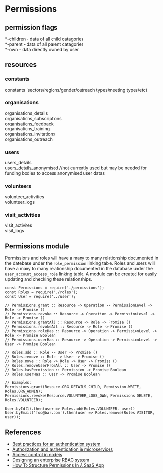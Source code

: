 # Permissions

## permission flags
*-children - data of all child catagories  
*-parent - data of all parent catagories  
*-own - data directly owned by user  

## resources

### constants
constants (sectors/regions/gender/outreach types/meeting types/etc)

### organisations
organisations_details  
organisations_subscriptions  
organisations_feedback  
organisations_training  
organisations_invitations  
organisations_outreach  

### users
users_details  
users_details_anonymised //not currently used but may be needed for funding bodies to access anonymised user datas  

### volunteers
volunteer_activities  
volunteer_logs  

### visit_activities
visit_activites  
visit_logs  

## Permissions module
Permissions and roles will have a many to many relationship documented in the datebase under the `role_permission` linking table.
Roles and users will have a many to many relationship documented in the database under the `user_account_access_role` linking table.
A module can be created for easily updating and checking these relationships.

```
const Permissions = require('./permissions');
const Roles = require('./roles');
const User = require('../user');

// Permissions.grant :: Resource -> Operation -> PermissionLevel -> Role -> Promise ()
// Permissions.revoke :: Resource -> Operation -> PermissionLevel -> Role -> Promise ()
// Permissions.grantAll :: Resource -> Role -> Promise ()
// Permissions.revokeAll :: Resource -> Role -> Promise ()
// Permissions.roleHas :: Resource -> Operation -> PermissionLevel -> Role -> Promise Boolean
// Permissions.userHas :: Resource -> Operation -> PermissionLevel -> User -> Promise Boolean

// Roles.add :: Role -> User -> Promise ()
// Roles.remove :: Role -> User -> Promise ()
// Roles.move :: Role -> Role -> User -> Promise ()
// Roles.removeUserFromAll :: User -> Promise ()
// Roles.hasPermission :: Permission -> Promise Boolean
// Roles.userHas :: User -> Promise Boolean

// Examples:
Permissions.grant(Resouce.ORG_DETAILS_CHILD, Permission.WRITE, Roles.ORG_ADMIN);
Permissions.revoke(Resource.VOLUNTEER_LOGS_OWN, Permissions.DELETE, Roles.VOLUNTEER);

User.byId(1).then(user => Roles.add(Roles.VOLUNTEER, user));
User.byEmail('foo@bar.com').then(user => Roles.remove(Roles.VISITOR, user));

```

## References

- [Best practices for an authentication system](https://cybersecurity.ieee.org/blog/2016/06/02/design-best-practices-for-an-authentication-system/)
- [Authorization and authentication in microservices](https://initiate.andela.com/how-we-solved-authentication-and-authorization-in-our-microservice-architecture-994539d1b6e6)
- [Access control in nodejs](https://blog.nodeswat.com/implement-access-control-in-node-js-8567e7b484d1)
- [Designing an enterprise RBAC system](https://hackernoon.com/designing-an-enterprise-role-based-access-control-rbac-system-96e645c659b7)
- [How To Structure Permissions In A SaaS App](https://heapanalytics.com/blog/engineering/structure-permissions-saas-app)
